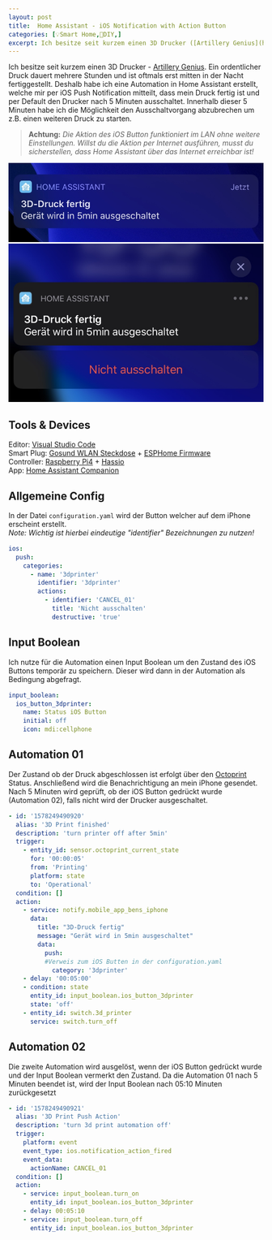 ```yaml
---
layout: post
title:  Home Assistant - iOS Notification with Action Button
categories: [💡Smart Home,🔨DIY,]
excerpt: Ich besitze seit kurzem einen 3D Drucker ([Artillery Genius](https://youtu.be/koZo6GaNFi0)). Ein ordentlicher Druck dauert mehrere Stunden und ist oftmals erst mitten in der Nacht fertiggestellt. Deshalb habe ich eine Automation in Home Assistant erstellt, welche mir per iOS Push Notification mitteilt...
---
```


Ich besitze seit kurzem einen 3D Drucker - [Artillery Genius](https://youtu.be/koZo6GaNFi0). Ein ordentlicher Druck dauert mehrere Stunden und ist oftmals erst mitten in der Nacht fertiggestellt. Deshalb habe ich eine Automation in Home Assistant erstellt, welche mir per iOS Push Notification mitteilt, dass mein Druck fertig ist und per Default den Drucker nach 5 Minuten ausschaltet. Innerhalb dieser 5 Minuten habe ich die Möglichkeit den Ausschaltvorgang abzubrechen um z.B. einen weiteren Druck zu starten.

>**Achtung:** _Die Aktion des iOS Button funktioniert im LAN ohne weitere Einstellungen. Willst du die Aktion per Internet ausführen, musst du sicherstellen, dass Home Assistant über das Internet erreichbar ist!_

![iOS Notification](/images/homeassistant-ios-notification.jpg)
![iOS Notification Button](/images/homeassistant-ios-notification-button.jpg)

## Tools & Devices

Editor: [Visual Studio Code](https://code.visualstudio.com/download)  
Smart Plug: [Gosund WLAN Steckdose](https://www.amazon.de/Steckdose-Stromverbrauch-Funktion-Fernsteurung-Netzwerk/dp/B07B911Y6V/ref=sr_1_5?__mk_de_DE=ÅMÅŽÕÑ&crid=10MOVZFNOBKV7&keywords=gosund+wlan+steckdose&qid=1579114863&sprefix=gosund%2Cinstant-video%2C151&sr=8-5) + [ESPHome Firmware](https://esphome.io)  
Controller: [Raspberry Pi4](https://www.amazon.de/LABISTS-Ultimatives-Aus-Schaltnetzteil-Kühlkörper-HDMI-Kabel/dp/B07YYWZDX7/ref=sr_1_6?__mk_de_DE=ÅMÅŽÕÑ&crid=3NNARRA6HD8JO&keywords=raspberry+pi+4&qid=1579115215&smid=A31LN8HLP979CO&sprefix=raspberry+p%2Caps%2C157&sr=8-6) + [Hassio](https://www.home-assistant.io/hassio/installation/)  
App: [Home Assistant Companion](https://companion.home-assistant.io)

## Allgemeine Config

In der Datei `configuration.yaml` wird der Button welcher auf dem iPhone erscheint erstellt.  
*Note:* _Wichtig ist hierbei eindeutige "identifier" Bezeichnungen zu nutzen!_

```yaml
ios:
  push:
    categories:
      - name: '3dprinter'
        identifier: '3dprinter'
        actions:
          - identifier: 'CANCEL_01'
            title: 'Nicht ausschalten'
            destructive: 'true'
```

## Input Boolean

Ich nutze für die Automation einen Input Boolean um den Zustand des iOS Buttons temporär zu speichern.
Dieser wird dann in der Automation als Bedingung abgefragt.

```yaml
input_boolean:
  ios_button_3dprinter:
    name: Status iOS Button
    initial: off
    icon: mdi:cellphone
```

## Automation 01

Der Zustand ob der Druck abgeschlossen ist erfolgt über den [Octoprint](https://www.home-assistant.io/integrations/octoprint/) Status.
Anschließend wird die Benachrichtigung an mein iPhone gesendet. Nach 5 Minuten wird geprüft, ob der iOS Button gedrückt wurde (Automation 02), falls nicht wird der Drucker ausgeschaltet.

```yaml
- id: '1578249490920'
  alias: '3D Print finished'
  description: 'turn printer off after 5min'
  trigger:
    - entity_id: sensor.octoprint_current_state
      for: '00:00:05'
      from: 'Printing'
      platform: state
      to: 'Operational'
  condition: []
  action:
    - service: notify.mobile_app_bens_iphone
      data:
        title: "3D-Druck fertig"
        message: "Gerät wird in 5min ausgeschaltet"
        data:
          push:
          #Verweis zum iOS Butten in der configuration.yaml
            category: '3dprinter'
    - delay: '00:05:00'
    - condition: state
      entity_id: input_boolean.ios_button_3dprinter
      state: 'off'
    - entity_id: switch.3d_printer
      service: switch.turn_off
```

## Automation 02

Die zweite Automation wird ausgelöst, wenn der iOS Button gedrückt wurde und der Input Boolean vermerkt den Zustand.
Da die Automation 01 nach 5 Minuten beendet ist, wird der Input Boolean nach 05:10 Minuten zurückgesetzt

```yaml
- id: '1578249490921'
  alias: '3D Print Push Action'
  description: 'turn 3d print automation off'
  trigger:
    platform: event
    event_type: ios.notification_action_fired
    event_data:
      actionName: CANCEL_01
  condition: []
  action:
    - service: input_boolean.turn_on
      entity_id: input_boolean.ios_button_3dprinter
    - delay: 00:05:10
    - service: input_boolean.turn_off
      entity_id: input_boolean.ios_button_3dprinter
```

